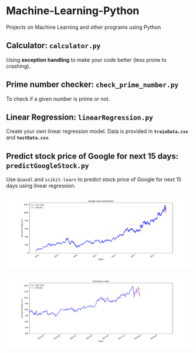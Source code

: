 # Machine-Learning-Python
Projects on Machine Learning and other programs using Python

## Calculator: `calculator.py`
Using **exception handling** to make your code better (less prone to crashing).

## Prime number checker: `check_prime_number.py`
To check if a given number is prime or not.

## Linear Regression: `linearRegression.py`
Create your own linear regression model. Data is provided in **`trainData.csv`** and **`testData.csv`**.

## Predict stock price of Google for next 15 days: `predictGoogleStock.py`
Use `Quandl` and `scikit-learn` to predict stock price of Google for next 15 days using linear regression.

![Output 1](https://github.com/lipi17dpatnaik/Machine-Learning-Python/raw/master/Prediction1.png)

![Output 2](https://github.com/lipi17dpatnaik/Machine-Learning-Python/raw/master/Prediction2.png)
